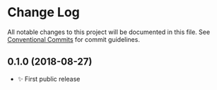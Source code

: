 # Change Log

All notable changes to this project will be documented in this file.
See [Conventional Commits](https://conventionalcommits.org) for commit guidelines.

## 0.1.0 (2018-08-27)

- ✨ First public release
